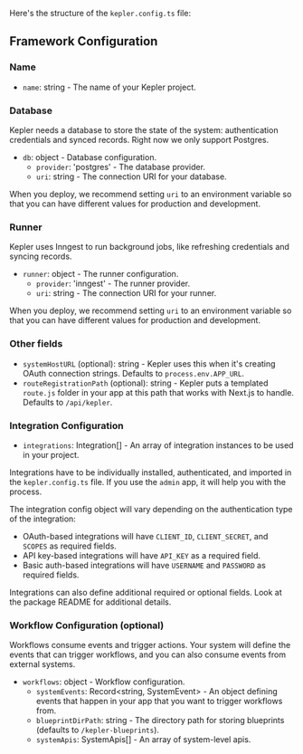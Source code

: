 Here's the structure of the `kepler.config.ts` file:

## Framework Configuration

### Name

- `name`: string - The name of your Kepler project.

### Database

Kepler needs a database to store the state of the system: authentication credentials and synced records. Right now we only support Postgres.

- `db`: object - Database configuration.
  - `provider`: 'postgres' - The database provider.
  - `uri`: string - The connection URI for your database.

When you deploy, we recommend setting `uri` to an environment variable so that you can have different values for production and development.

### Runner

Kepler uses Inngest to run background jobs, like refreshing credentials and syncing records.

- `runner`: object - The runner configuration.
  - `provider`: 'inngest' - The runner provider.
  - `uri`: string - The connection URI for your runner.

When you deploy, we recommend setting `uri` to an environment variable so that you can have different values for production and development.

### Other fields

- `systemHostURL` (optional): string - Kepler uses this when it's creating OAuth connection strings. Defaults to `process.env.APP_URL`.
- `routeRegistrationPath` (optional): string - Kepler puts a templated `route.js` folder in your app at this path that works with Next.js to handle. Defaults to `/api/kepler`.

### Integration Configuration

- `integrations`: Integration[] - An array of integration instances to be used in your project.

Integrations have to be individually installed, authenticated, and imported in the `kepler.config.ts` file. If you use the `admin` app, it will help you with the process.

The integration config object will vary depending on the authentication type of the integration:

- OAuth-based integrations will have `CLIENT_ID`, `CLIENT_SECRET`, and `SCOPES` as required fields.
- API key-based integrations will have `API_KEY` as a required field.
- Basic auth-based integrations will have `USERNAME` and `PASSWORD` as required fields.

Integrations can also define additional required or optional fields. Look at the package README for additional details.

### Workflow Configuration (optional)

Workflows consume events and trigger actions. Your system will define the events that can trigger workflows, and you can also consume events from external systems.

- `workflows`: object - Workflow configuration.
  - `systemEvents`: Record<string, SystemEvent> - An object defining events that happen in your app that you want to trigger workflows from.
  - `blueprintDirPath`: string - The directory path for storing blueprints (defaults to `/kepler-blueprints`).
  - `systemApis`: SystemApis[] - An array of system-level apis.
